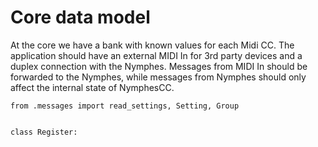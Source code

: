 # Core data model
At the core we have a bank with known values for each Midi CC. The application should have an external MIDI In for 3rd party devices and a duplex connection with the Nymphes. Messages from MIDI In should be forwarded to the Nymphes, while messages from Nymphes should only affect the internal state of NymphesCC.

``` {.python file=nymphescc/core.py}
from .messages import read_settings, Setting, Group


class Register:
    
```

